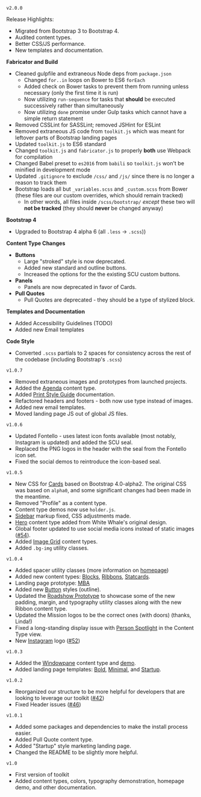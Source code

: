 ```v2.0.0```

Release Highlights:

- Migrated from Bootstrap 3 to Bootstrap 4.
- Audited content types.
- Better CSS/JS performance.
- New templates and documentation.

**Fabricator and Build**
- Cleaned gulpfile and extraneous Node deps from `package.json`
  - Changed `for..in` loops on Bower to ES6 `forEach`
  - Added check on Bower tasks to prevent them from running unless necessary (only the first time it is run)
  - Now utilizing `run-sequence` for tasks that **should** be executed successively rather than simultaneously
  - Now utilizing `done` promise under Gulp tasks which cannot have a simple return statement
- Removed CSSLint for SASSLint; removed JSHint for ESLint
- Removed extraneous JS code from `toolkit.js` which was meant for leftover parts of Bootstrap landing pages
- Updated `toolkit.js` to ES6 standard
- Changed `toolkit.js` and `fabricator.js` to properly **both** use Webpack for compilation
- Changed Babel preset to `es2016` from `babili` so `toolkit.js` won't be minified in development mode
- Updated `.gitignore` to exclude `/css/` and `/js/` since there is no longer a reason to track them
- Bootstrap loads all but `_variables.scss` and `_custom.scss` from Bower (these files are our custom overrides, which should remain tracked)
  - In other words, all files inside `/scss/bootstrap/` *except* these two will **not be tracked** (they should **never** be changed anyway)

**Bootstrap 4**
- Upgraded to Bootstrap 4 alpha 6 (all `.less` -> `.scss`))

**Content Type Changes**
- **Buttons**
  - Large "stroked" style is now deprecated.
  - Added new standard and outline buttons.
  - Increased the options for the the existing SCU custom buttons.
- **Panels**
  - Panels are now deprecated in favor of Cards.
- **Pull Quotes**
  - Pull Quotes are deprecated - they should be a type of stylized block.

**Templates and Documentation**
- Added Accessibility Guidelines (TODO)
- Added new Email templates

**Code Style**
- Converted `.scss` partials to 2 spaces for consistency across the rest of the codebase (including Bootstrap's `.scss`)

```v1.0.7```
- Removed extraneous images and prototypes from launched projects.
- Added the [Agenda](/content-types.html#agenda) content type.
- Added [Print Style Guide](/docs.html#print-style-guide) documentation.
- Refactored headers and footers - both now use type instead of images.
- Added new email templates.
- Moved landing page JS out of global JS files.

```v1.0.6```
- Updated Fontello - uses latest icon fonts available (most notably, Instagram is updated) and added the SCU seal.
- Replaced the PNG logos in the header with the seal from the Fontello icon set.
- Fixed the social demos to reintroduce the icon-based seal.


```v1.0.5```
- New CSS for [Cards](/content-types.html#card) based on Bootstrap 4.0-alpha2. The original CSS was based on `alpha0`, and some significant changes had been made in the meantime.
- Removed "Profile" as a content type.
- Content type demos now use `holder.js`.
- [Sidebar](/content-types.html#sidebar) markup fixed, CSS adjustments made.
- [Hero](/content-types.html#hero) content type added from White Whale's original design.
- Global footer updated to use social media icons instead of static images ([#54](https://github.com/santaclarauniversity/scu-web-assets/issues/54)).
- Added [Image Grid](/content-types.html#image-grid) content types.
- Added `.bg-img` utility classes.

```v1.0.4```
- Added spacer utility classes (more information on [homepage](/))
- Added new content types: [Blocks](/content-types.html#blocks), [Ribbons](/content-types.html#ribbons), [Statcards](/content-types.html#statcards).
- Landing page prototype: [MBA](/landing-pages/mba.html)
- Added new [Button](/content-types.html#button) styles (outline).
- Updated the [Roadshow Prototype](/demos/roadshow-comp.html) to showcase some of the new padding, margin, and typography utility classes along with the new Ribbon content type.
- Updated the Mission logos to be the correct ones (with doors) (thanks, Linda!)
- Fixed a long-standing display issue with [Person Spotlight](/content-types.html#person-spotlight) in the Content Type view.
- New [Instagram](/content-types.html#social-icons) logo ([#52](https://github.com/santaclarauniversity/scu-web-assets/issues/52))

```v1.0.3```
- Added the [Windowpane](/content-types.html#windowpane) content type and [demo](/demos/roadshow-comp.html).
- Added landing page templates: [Bold](/landing-pages/bold.html), [Minimal](/landing-pages/minimal.html), and [Startup](/landing-pages/startup.html).

```v1.0.2```
- Reorganized our structure to be more helpful for developers that are looking to leverage our toolkit ([#42](https://github.com/santaclarauniversity/scu-web-assets/issues/42))
- Fixed Header issues ([#46](https://github.com/santaclarauniversity/scu-web-assets/issues/46))

```v1.0.1```
- Added some packages and dependencies to make the install process easier.
- Added Pull Quote content type.
- Added "Startup" style marketing landing page.
- Changed the README to be slightly more helpful.

```v1.0```
- First version of toolkit
- Added content types, colors, typography demonstration, homepage demo, and other documentation.
